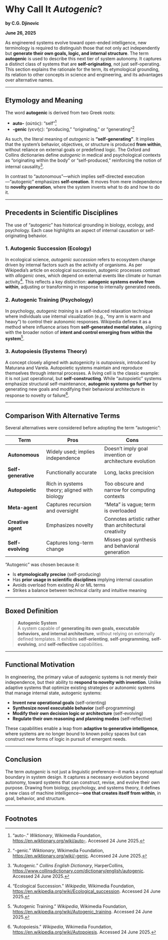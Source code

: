 # Why Call It *Autogenic*?

**by C.G. Djinovic**

**June 26, 2025**

As engineered systems evolve toward open-ended intelligence, new terminology is required to distinguish those that not only act independently but **generate their own goals, logic, and internal structure**. The term **autogenic** is used to describe this next tier of system autonomy. It captures a distinct class of systems that are **self-originating**, not just self-operating. This section explains the rationale for the term, its etymological grounding, its relation to other concepts in science and engineering, and its advantages over alternative names.

---

## Etymology and Meaning

The word **autogenic** is derived from two Greek roots:
- **auto-** (αὐτός): “self”[^6]
- **-genic** (γενής): “producing,” “originating,” or “generating”[^5]

As such, the literal meaning of *autogenic* is **“self-generating”**. It implies that the system’s behavior, objectives, or structure is produced **from within**, without reliance on external goals or predefined logic. The Oxford and Collins dictionaries define *autogenic* in medical and psychological contexts as “originating within the body” or “self-produced,” reinforcing the notion of internal causality[^1].

In contrast to “autonomous”—which implies self-directed execution—“autogenic” emphasizes **self-creation**. It moves from mere independence to **novelty generation**, where the system invents what to do and how to do it.

---

## Precedents in Scientific Disciplines

The use of “autogenic” has historical grounding in biology, ecology, and psychology. Each case highlights an aspect of internal causation or self-originating behavior.

### 1. Autogenic Succession (Ecology)  
In ecological science, *autogenic succession* refers to ecosystem change driven by internal factors such as the activity of organisms. As per Wikipedia’s article on ecological succession, autogenic processes contrast with *allogenic* ones, which depend on external events like climate or human activity[^2]. This reflects a key distinction: **autogenic systems evolve from within**, adjusting or transforming in response to internally generated needs.

### 2. Autogenic Training (Psychology)  
In psychology, *autogenic training* is a self-induced relaxation technique where individuals use internal visualization (e.g., “my arm is warm and heavy”) to control their autonomic responses. Wikipedia defines it as a method where influence arises from **self-generated mental states**, aligning with the broader notion of **intent and control emerging from within the system**[^3].

### 3. Autopoiesis (Systems Theory)  
A concept closely aligned with autogenicity is *autopoiesis*, introduced by Maturana and Varela. Autopoietic systems maintain and reproduce themselves through internal processes. A living cell is the classic example: it is not just operational, but **self-constructing**. While “autopoietic” systems emphasize structural self-maintenance, **autogenic systems go further** by generating new goals and modifying their behavioral architecture in response to novelty or failure[^4].

---

## Comparison With Alternative Terms

Several alternatives were considered before adopting the term “autogenic”:

| Term             | Pros                                         | Cons                                                  |
|------------------|----------------------------------------------|--------------------------------------------------------|
| **Autonomous**    | Widely used; implies independence            | Doesn’t imply goal invention or architecture evolution |
| **Self-generative** | Functionally accurate                       | Long, lacks precision                                 |
| **Autopoietic**   | Rich in systems theory; aligned with biology | Too obscure and narrow for computing contexts         |
| **Meta-agent**    | Captures recursion and oversight             | “Meta” is vague; term is overloaded                   |
| **Creative agent**| Emphasizes novelty                           | Connotes artistic rather than architectural creativity|
| **Self-evolving** | Captures long-term change                    | Misses goal synthesis and behavioral generation        |

“Autogenic” was chosen because it:
- Is **etymologically precise** (self-producing)
- Has **prior usage in scientific disciplines** implying internal causation
- Avoids overload from existing AI or ML terms
- Strikes a balance between technical clarity and intuitive meaning

---

## Boxed Definition

> **Autogenic System**  
> A system capable of **generating its own goals, executable behaviors, and internal architecture**, without relying on externally defined templates. It exhibits **self-orienting**, **self-programming**, **self-evolving**, and **self-reflective** capabilities.

---

## Functional Motivation

In engineering, the primary value of autogenic systems is not merely their independence, but their ability to **respond to novelty with invention**. Unlike adaptive systems that optimize existing strategies or autonomic systems that manage internal state, autogenic systems:
- **Invent new operational goals** (self-orienting)
- **Synthesize novel executable behavior** (self-programming)
- **Modify their own decision logic or architecture** (self-evolving)
- **Regulate their own reasoning and planning modes** (self-reflective)

These capabilities enable a leap from **adaptive to generative intelligence**, where systems are no longer bound to known policy spaces but can construct new forms of logic in pursuit of emergent needs.

---

## Conclusion

The term *autogenic* is not just a linguistic preference—it marks a conceptual boundary in system design. It captures a necessary evolution beyond autonomy, toward systems that can construct, revise, and evolve their own purpose. Drawing from biology, psychology, and systems theory, it defines a new class of machine intelligence—**one that creates itself from within**, in goal, behavior, and structure.

---

## Footnotes

[^1]: “Autogenic.” *Collins English Dictionary*, HarperCollins, https://www.collinsdictionary.com/dictionary/english/autogenic. Accessed 24 June 2025.  
[^2]: “Ecological Succession.” *Wikipedia*, Wikimedia Foundation, https://en.wikipedia.org/wiki/Ecological_succession. Accessed 24 June 2025.  
[^3]: “Autogenic Training.” *Wikipedia*, Wikimedia Foundation, https://en.wikipedia.org/wiki/Autogenic_training. Accessed 24 June 2025.  
[^4]: “Autopoiesis.” *Wikipedia*, Wikimedia Foundation, https://en.wikipedia.org/wiki/Autopoiesis. Accessed 24 June 2025.  
[^5]: “-genic.” *Wiktionary*, Wikimedia Foundation, https://en.wiktionary.org/wiki/-genic. Accessed 24 June 2025.  
[^6]: “auto-.” *Wiktionary*, Wikimedia Foundation, https://en.wiktionary.org/wiki/auto-. Accessed 24 June 2025.
